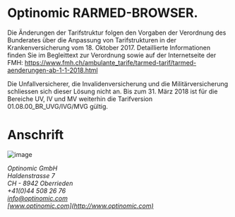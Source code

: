 
# Optinomic RARMED-BROWSER.

Die Änderungen der Tarifstruktur folgen den Vorgaben der Verordnung des Bunderates über die Anpassung von Tarifstrukturen in der Krankenversicherung vom 18. Oktober 2017. Detaillierte Informationen finden Sie im Begleittext zur Verordnung sowie auf der Internetseite der FMH: https://www.fmh.ch/ambulante_tarife/tarmed-tarif/tarmed-aenderungen-ab-1-1-2018.html  

Die Unfallversicherer, die Invalidenversicherung und die Militärversicherung schliessen sich dieser Lösung nicht an. Bis zum 31. März 2018 ist für die Bereiche UV, IV und MV weiterhin die Tarifversion 01.08.00_BR_UVG/IVG/MVG gültig.

# Anschrift

![image](http://www.ottiger.org/optinomic_logo/optinomic_logo_small.png)     

*Optinomic GmbH*   
*Haldenstrasse 7*     
*CH - 8942 Oberrieden*     
*+41(0)44 508 26 76*    
*info@optinomic.com*   
*[www.optinomic.com](http://www.optinomic.com)*   
